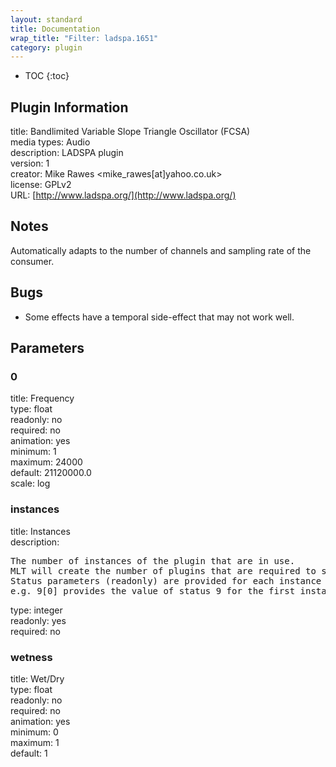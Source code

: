 ```yaml
---
layout: standard
title: Documentation
wrap_title: "Filter: ladspa.1651"
category: plugin
---
```

* TOC
{:toc}

## Plugin Information

title: Bandlimited Variable Slope Triangle Oscillator (FCSA)  
media types:
Audio  
description: LADSPA plugin  
version: 1  
creator: Mike Rawes <mike_rawes[at]yahoo.co.uk>  
license: GPLv2  
URL: [http://www.ladspa.org/](http://www.ladspa.org/)  

## Notes

Automatically adapts to the number of channels and sampling rate of the consumer.

## Bugs

* Some effects have a temporal side-effect that may not work well.


## Parameters

### 0

title: Frequency    
type: float  
readonly: no  
required: no  
animation: yes  
minimum: 1  
maximum: 24000  
default: 21120000.0  
scale: log  

### instances

title: Instances    
description:
<pre>
The number of instances of the plugin that are in use.
MLT will create the number of plugins that are required to support the number of audio channels.
Status parameters (readonly) are provided for each instance and are accessed by specifying the instance number after the identifier (starting at zero).
e.g. 9[0] provides the value of status 9 for the first instance.
</pre>
type: integer  
readonly: yes  
required: no  

### wetness

title: Wet/Dry    
type: float  
readonly: no  
required: no  
animation: yes  
minimum: 0  
maximum: 1  
default: 1  

